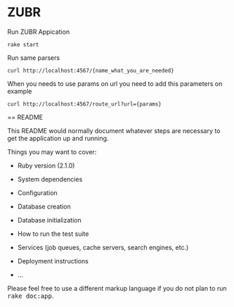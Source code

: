 ZUBR
====

Run ZUBR Appication

`````
rake start
`````

Run same parsers

`````
curl http://localhost:4567/{name_what_you_are_needed}
`````

When you  needs to use params on url you need to add this parameters on example

`````
curl http://localhost:4567/route_url?url={params}
`````


== README

This README would normally document whatever steps are necessary to get the application up and running.

Things you may want to cover:

* Ruby version (2.1.0)

* System dependencies

* Configuration

* Database creation

* Database initialization

* How to run the test suite

* Services (job queues, cache servers, search engines, etc.)

* Deployment instructions

* ...


Please feel free to use a different markup language if you do not plan to run
<tt>rake doc:app</tt>.
